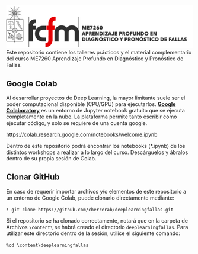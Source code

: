 ![banner](bin/banner.png)
Este repositorio contiene los talleres prácticos y el material complementario del curso ME7260 Aprendizaje Profundo en Diagnóstico y Pronóstico de Fallas.

## Google Colab
Al desarrollar proyectos de Deep Learning, la mayor limitante suele ser el poder computacional disponible (CPU/GPU) para ejecutarlos. [**Google Colaboratory**](https://colab.research.google.com/notebooks/welcome.ipynb) es un entorno de Jupyter notebook gratuito que se ejecuta completamente en la nube. La plataforma permite tanto escribir como ejecutar código, y solo se requiere de una cuenta google.

https://colab.research.google.com/notebooks/welcome.ipynb

Dentro de este repositorio podrá encontrar los notebooks (\*.ipynb) de los distintos workshops a realizar a lo largo del curso. Descárguelos y ábralos dentro de su propia sesión de Colab.

## Clonar GitHub
En caso de requerir importar archivos y/o elementos de este repositorio a un entorno de Google Colab, puede clonarlo directamente mediante:

`! git clone https://github.com/cherrerab/deeplearningfallas.git`

Si el repositorio se ha clonado correctamente, notará que en la carpeta de Archivos `\content\` se habrá creado el directorio `deeplearningfallas`. Para utilizar este directorio dentro de la sesión, utilice el siguiente comando:

`%cd \content\deeplearningfallas`
